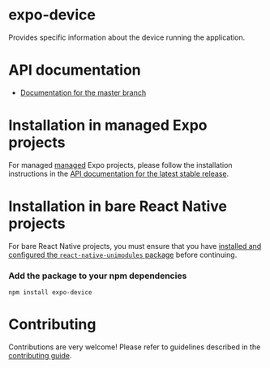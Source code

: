 # expo-device

Provides specific information about the device running the application.

# API documentation

- [Documentation for the master branch](https://github.com/expo/expo/blob/master/docs/pages/versions/unversioned/sdk/device.md)

# Installation in managed Expo projects

For managed [managed](https://docs.expo.io/versions/latest/introduction/managed-vs-bare/) Expo projects, please follow the installation instructions in the [API documentation for the latest stable release](#api-documentation).

# Installation in bare React Native projects

For bare React Native projects, you must ensure that you have [installed and configured the `react-native-unimodules` package](https://github.com/unimodules/react-native-unimodules) before continuing.

### Add the package to your npm dependencies

```
npm install expo-device
```

# Contributing

Contributions are very welcome! Please refer to guidelines described in the [contributing guide]( https://github.com/expo/expo#contributing).
